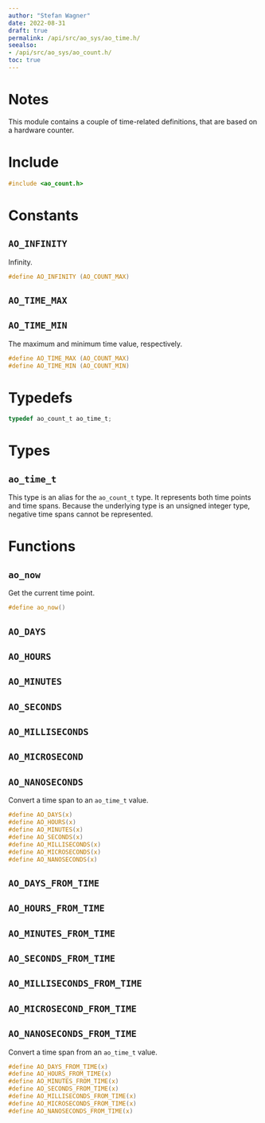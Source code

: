 ```yaml
---
author: "Stefan Wagner"
date: 2022-08-31
draft: true
permalink: /api/src/ao_sys/ao_time.h/
seealso:
- /api/src/ao_sys/ao_count.h/
toc: true
---
```


# Notes

This module contains a couple of time-related definitions, that are based on a hardware counter.

# Include

```c
#include <ao_count.h>
```

# Constants

## `AO_INFINITY`

Infinity.

```c
#define AO_INFINITY (AO_COUNT_MAX)
```

## `AO_TIME_MAX`
## `AO_TIME_MIN`

The maximum and minimum time value, respectively.

```c
#define AO_TIME_MAX (AO_COUNT_MAX)
#define AO_TIME_MIN (AO_COUNT_MIN)
```

# Typedefs

```c
typedef ao_count_t ao_time_t;
```

# Types

## `ao_time_t`

This type is an alias for the `ao_count_t` type. It represents both time points and time spans. Because the underlying type is an unsigned integer type, negative time spans cannot be represented.

# Functions

## `ao_now`

Get the current time point.

```c
#define ao_now()
```

## `AO_DAYS`
## `AO_HOURS`
## `AO_MINUTES`
## `AO_SECONDS`
## `AO_MILLISECONDS`
## `AO_MICROSECOND`
## `AO_NANOSECONDS`

Convert a time span to an `ao_time_t` value.

```c
#define AO_DAYS(x)
#define AO_HOURS(x)
#define AO_MINUTES(x)
#define AO_SECONDS(x)
#define AO_MILLISECONDS(x)
#define AO_MICROSECONDS(x)
#define AO_NANOSECONDS(x)
```

## `AO_DAYS_FROM_TIME`
## `AO_HOURS_FROM_TIME`
## `AO_MINUTES_FROM_TIME`
## `AO_SECONDS_FROM_TIME`
## `AO_MILLISECONDS_FROM_TIME`
## `AO_MICROSECOND_FROM_TIME`
## `AO_NANOSECONDS_FROM_TIME`

Convert a time span from an `ao_time_t` value.

```c
#define AO_DAYS_FROM_TIME(x)
#define AO_HOURS_FROM_TIME(x)
#define AO_MINUTES_FROM_TIME(x)
#define AO_SECONDS_FROM_TIME(x)
#define AO_MILLISECONDS_FROM_TIME(x)
#define AO_MICROSECONDS_FROM_TIME(x)
#define AO_NANOSECONDS_FROM_TIME(x)
```
